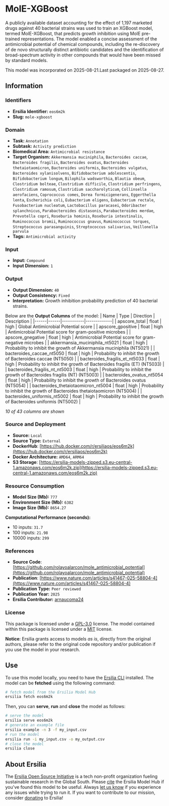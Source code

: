 # MolE-XGBoost

A publicly available dataset accounting for the effect of 1,197 marketed drugs against 40 bacterial strains was used to train an XGBoost model, termed MolE-XGBoost, that predicts growth inhibition using MolE pre-trained representations. The model enabled a concise assessment of the antimicrobial potential of chemical compounds, including the re-discovery of de novo structurally distinct antibiotic candidates and the identification of broad-spectrum activity in other compounds that would have been missed by standard models.

This model was incorporated on 2025-08-21.Last packaged on 2025-08-27.

## Information
### Identifiers
- **Ersilia Identifier:** `eos6m2k`
- **Slug:** `mole-xgboost`

### Domain
- **Task:** `Annotation`
- **Subtask:** `Activity prediction`
- **Biomedical Area:** `Antimicrobial resistance`
- **Target Organism:** `Akkermansia muciniphila`, `Bacteroides caccae`, `Bacteroides fragilis`, `Bacteroides ovatus`, `Bacteroides thetaiotaomicron`, `Bacteroides uniformis`, `Bacteroides vulgatus`, `Bacteroides xylanisolvens`, `Bifidobacterium adolescentis`, `Bifidobacterium longum`, `Bilophila wadsworthia`, `Blautia obeum`, `Clostridium bolteae`, `Clostridium difficile`, `Clostridium perfringens`, `Clostridium ramosum`, `Clostridium saccharolyticum`, `Collinsella aerofaciens`, `Coprococcus comes`, `Dorea formicigenerans`, `Eggerthella lenta`, `Escherichia coli`, `Eubacterium eligens`, `Eubacterium rectale`, `Fusobacterium nucleatum`, `Lactobacillus paracasei`, `Odoribacter splanchnicus`, `Parabacteroides distasonis`, `Parabacteroides merdae`, `Prevotella copri`, `Roseburia hominis`, `Roseburia intestinalis`, `Ruminococcus bromii`, `Ruminococcus gnavus`, `Ruminococcus torques`, `Streptococcus parasanguinis`, `Streptococcus salivarius`, `Veillonella parvula`
- **Tags:** `Antimicrobial activity`

### Input
- **Input:** `Compound`
- **Input Dimension:** `1`

### Output
- **Output Dimension:** `40`
- **Output Consistency:** `Fixed`
- **Interpretation:** Growth inhibition probability prediction of 40 bacterial strains.

Below are the **Output Columns** of the model:
| Name | Type | Direction | Description |
|------|------|-----------|-------------|
| apscore_total | float | high | Global Antimicrobial Potential score |
| apscore_gpositive | float | high | Antimicrobial Potential score for gram-positive microbes |
| apscore_gnegative | float | high | Antimicrobial Potential score for gram-negative microbes |
| akkermansia_muciniphila_nt5021 | float | high | Probability to inhibit the growth of Akkermansia muciniphila (NT5021) |
| bacteroides_caccae_nt5050 | float | high | Probability to inhibit the growth of Bacteroides caccae (NT5050) |
| bacteroides_fragilis_et_nt5033 | float | high | Probability to inhibit the growth of Bacteroides fragilis (ET) (NT5033) |
| bacteroides_fragilis_nt_nt5003 | float | high | Probability to inhibit the growth of Bacteroides fragilis (NT) (NT5003) |
| bacteroides_ovatus_nt5054 | float | high | Probability to inhibit the growth of Bacteroides ovatus (NT5054) |
| bacteroides_thetaiotaomicron_nt5004 | float | high | Probability to inhibit the growth of Bacteroides thetaiotaomicron (NT5004) |
| bacteroides_uniformis_nt5002 | float | high | Probability to inhibit the growth of Bacteroides uniformis (NT5002) |

_10 of 43 columns are shown_
### Source and Deployment
- **Source:** `Local`
- **Source Type:** `External`
- **DockerHub**: [https://hub.docker.com/r/ersiliaos/eos6m2k](https://hub.docker.com/r/ersiliaos/eos6m2k)
- **Docker Architecture:** `AMD64`, `ARM64`
- **S3 Storage**: [https://ersilia-models-zipped.s3.eu-central-1.amazonaws.com/eos6m2k.zip](https://ersilia-models-zipped.s3.eu-central-1.amazonaws.com/eos6m2k.zip)

### Resource Consumption
- **Model Size (Mb):** `777`
- **Environment Size (Mb):** `6382`
- **Image Size (Mb):** `8654.27`

**Computational Performance (seconds):**
- 10 inputs: `31.7`
- 100 inputs: `21.98`
- 10000 inputs: `299`

### References
- **Source Code**: [https://github.com/rolayoalarcon/mole_antimicrobial_potential](https://github.com/rolayoalarcon/mole_antimicrobial_potential)
- **Publication**: [https://www.nature.com/articles/s41467-025-58804-4](https://www.nature.com/articles/s41467-025-58804-4)
- **Publication Type:** `Peer reviewed`
- **Publication Year:** `2025`
- **Ersilia Contributor:** [arnaucoma24](https://github.com/arnaucoma24)

### License
This package is licensed under a [GPL-3.0](https://github.com/ersilia-os/ersilia/blob/master/LICENSE) license. The model contained within this package is licensed under a [MIT](LICENSE) license.

**Notice**: Ersilia grants access to models _as is_, directly from the original authors, please refer to the original code repository and/or publication if you use the model in your research.


## Use
To use this model locally, you need to have the [Ersilia CLI](https://github.com/ersilia-os/ersilia) installed.
The model can be **fetched** using the following command:
```bash
# fetch model from the Ersilia Model Hub
ersilia fetch eos6m2k
```
Then, you can **serve**, **run** and **close** the model as follows:
```bash
# serve the model
ersilia serve eos6m2k
# generate an example file
ersilia example -n 3 -f my_input.csv
# run the model
ersilia run -i my_input.csv -o my_output.csv
# close the model
ersilia close
```

## About Ersilia
The [Ersilia Open Source Initiative](https://ersilia.io) is a tech non-profit organization fueling sustainable research in the Global South.
Please [cite](https://github.com/ersilia-os/ersilia/blob/master/CITATION.cff) the Ersilia Model Hub if you've found this model to be useful. Always [let us know](https://github.com/ersilia-os/ersilia/issues) if you experience any issues while trying to run it.
If you want to contribute to our mission, consider [donating](https://www.ersilia.io/donate) to Ersilia!
